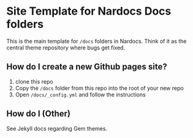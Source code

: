 # Site Template for Nardocs Docs folders

This is the main template for `/docs` folders in Nardocs. Think of it as the central theme repository where bugs get fixed. 

## How do I create a new Github pages site?

1. clone this repo
2. Copy the `/docs` folder from this repo into the root of your new repo
2. Open `/docs/_config.yml` and follow the instructions 

## How do I (Other)

See Jekyll docs regarding Gem themes.
